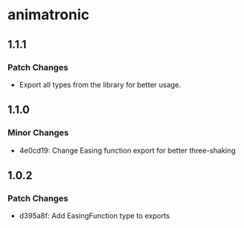 # animatronic

## 1.1.1

### Patch Changes

- Export all types from the library for better usage.

## 1.1.0

### Minor Changes

- 4e0cd19: Change Easing function export for better three-shaking

## 1.0.2

### Patch Changes

- d395a8f: Add EasingFunction type to exports
